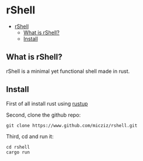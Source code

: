 # rShell 

- [rShell](#rshell)
  - [What is rShell?](#what-is-rshell)
  - [Install](#install)

## What is rShell?

rShell is a minimal yet functional shell made in rust.

## Install

First of all install rust using [rustup](rustup.rs)

Second, clone the github repo:

```
git clone https://www.github.com/micziz/rshell.git
```


Third, cd and run it:

```
cd rshell
cargo run
```